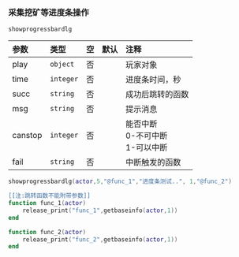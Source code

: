 ### 采集挖矿等进度条操作

`showprogressbardlg`

| 参数    | 类型      | 空   | 默认 | 注释                                 |
| :------ | :-------- | :--- | :--- | :----------------------------------- |
| play    | `object`  | 否   |      | 玩家对象                             |
| time    | `integer` | 否   |      | 进度条时间，秒                       |
| succ    | `string`  | 否   |      | 成功后跳转的函数                     |
| msg     | `string`  | 否   |      | 提示消息                             |
| canstop | `integer` | 否   |      | 能否中断<br />0-不可中断<br />1-可以中断 |
| fail    | `string`  | 否   |      | 中断触发的函数                       |
```lua
showprogressbardlg(actor,5,"@func_1","进度条测试..", 1,"@func_2")

[[注:跳转函数不能附带参数]]
function func_1(actor)
    release_print("func_1",getbaseinfo(actor,1))
end

function func_2(actor)
    release_print("func_2",getbaseinfo(actor,1))
end
```

